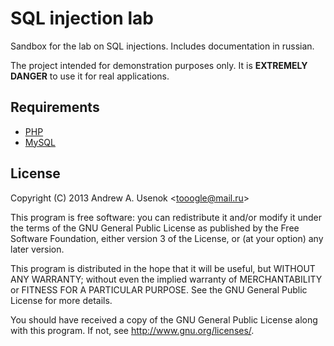 SQL injection lab
=================

Sandbox for the lab on SQL injections. Includes documentation in russian.

The project intended for demonstration purposes only. It is **EXTREMELY DANGER** to use it for real applications.

Requirements
------------

* [PHP](http://php.net/)
* [MySQL](http://www.mysql.com/)

License
-------

Copyright (C) 2013 Andrew A. Usenok &lt;tooogle@mail.ru&gt;

This program is free software: you can redistribute it and/or modify
it under the terms of the GNU General Public License as published by
the Free Software Foundation, either version 3 of the License, or
(at your option) any later version.

This program is distributed in the hope that it will be useful,
but WITHOUT ANY WARRANTY; without even the implied warranty of
MERCHANTABILITY or FITNESS FOR A PARTICULAR PURPOSE. See the
GNU General Public License for more details.

You should have received a copy of the GNU General Public License
along with this program. If not, see <http://www.gnu.org/licenses/>.